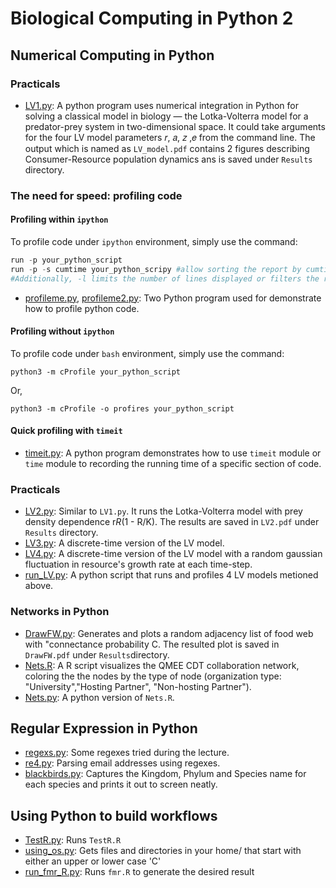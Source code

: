 # Biological Computing in Python 2

## Numerical Computing in Python
### Practicals
* [LV1.py](Code/LV1.py): A python program uses numerical integration in Python for solving a classical model in biology — the Lotka-Volterra model for a predator-prey system in two-dimensional space. It could take arguments for the four LV model parameters 𝑟, 𝑎, 𝑧 ,𝑒 from the command line. The output which is named as `LV_model.pdf` contains 2 figures describing Consumer-Resource population dynamics ans is saved under `Results` directory. 

### The need for speed: profiling code

#### Profiling within `ipython`  
To profile code under `ipython` environment, simply use the command:
```python
run -p your_python_script
run -p -s cumtime your_python_scripy #allow sorting the report by cumtime
#Additionally, -l limits the number of lines displayed or filters the results by function name, and -T saves the report in a text file
```
* [profileme.py](Code/profileme.py), [profileme2.py](Code/profileme2.py): Two Python program used for demonstrate how to profile python code.

#### Profiling without `ipython`
To profile code under `bash` environment, simply use the command:
```
python3 -m cProfile your_python_script
```
Or,
```
python3 -m cProfile -o profires your_python_script
```

#### Quick profiling with `timeit`
* [timeit.py](Code/timeit.py): A python program demonstrates how to use `timeit` module or `time` module to recording the running time of a specific section of code.

### Practicals
* [LV2.py](Code/LV2.py): Similar to `LV1.py`. It runs the Lotka-Volterra model with prey density dependence r*R*(1 - R/K). The results are saved in `LV2.pdf` under `Results` directory.
* [LV3.py](Code/LV3.py): A discrete-time version of the LV model. 
* [LV4.py](Code/LV4.py): A discrete-time version of the LV model with a random gaussian fluctuation in resource's growth rate at each time-step.
* [run_LV.py](Code/run_LV.py): A python script that runs and profiles 4 LV models metioned above.

### Networks in Python
* [DrawFW.py](Code/DrawFW.py): Generates and plots a random adjacency list of food web with "connectance probability C. The resulted plot is saved in `DrawFW.pdf` under `Results`directory.
* [Nets.R](Code/Nets.R): A R script visualizes the QMEE CDT collaboration network, coloring the the nodes by the type of node (organization type: "University","Hosting Partner", "Non-hosting Partner").
* [Nets.py](COde/Nets.py): A python version of `Nets.R`.
## Regular Expression in Python
* [regexs.py](Code/regexs.py): Some regexes tried during the lecture.
* [re4.py](Code/re4.py): Parsing email addresses using regexes.
* [blackbirds.py](Code/blackbirds.py): Captures the Kingdom, Phylum and Species name for each species and prints it out to screen neatly.

## Using Python to build workflows
* [TestR.py](Code/TestR.py): Runs `TestR.R`
* [using_os.py](Code/using_os.py): Gets files and directories in your home/ that start with either an upper or lower case 'C'
* [run_fmr_R.py](Code/run_fmr_R.py): Runs `fmr.R` to generate the desired result